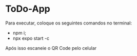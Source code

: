 # ToDo-App

Para executar, coloque os seguintes comandos no terminal:

- npm i;
- npx expo start -c

Após isso escaneie o QR Code pelo celular
